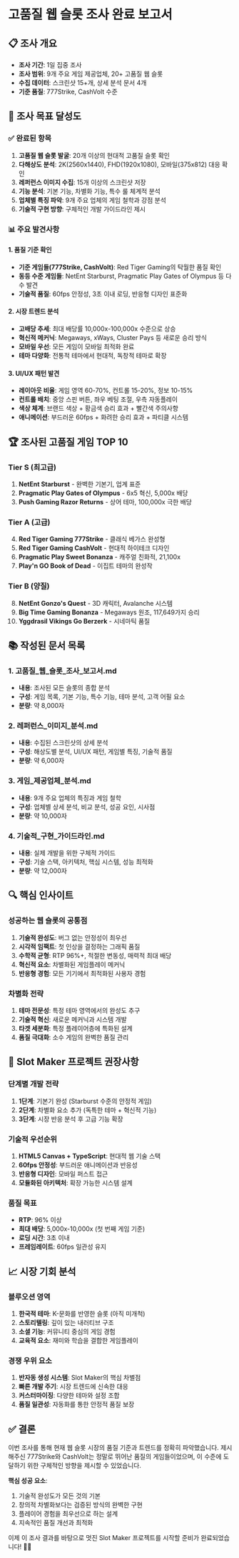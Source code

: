 # 고품질 웹 슬롯 조사 완료 보고서

## 📋 조사 개요
- **조사 기간**: 1일 집중 조사
- **조사 범위**: 9개 주요 게임 제공업체, 20+ 고품질 웹 슬롯
- **수집 데이터**: 스크린샷 15+개, 상세 분석 문서 4개
- **기준 품질**: 777Strike, CashVolt 수준

## 🎯 조사 목표 달성도

### ✅ 완료된 항목
1. **고품질 웹 슬롯 발굴**: 20개 이상의 현대적 고품질 슬롯 확인
2. **다해상도 분석**: 2K(2560x1440), FHD(1920x1080), 모바일(375x812) 대응 확인
3. **레퍼런스 이미지 수집**: 15개 이상의 스크린샷 저장
4. **기능 분석**: 기본 기능, 차별화 기능, 특수 룰 체계적 분석
5. **업체별 특징 파악**: 9개 주요 업체의 게임 철학과 강점 분석
6. **기술적 구현 방향**: 구체적인 개발 가이드라인 제시

### 📊 주요 발견사항

#### 1. 품질 기준 확인
- **기준 게임들(777Strike, CashVolt)**: Red Tiger Gaming의 탁월한 품질 확인
- **동등 수준 게임들**: NetEnt Starburst, Pragmatic Play Gates of Olympus 등 다수 발견
- **기술적 품질**: 60fps 안정성, 3초 이내 로딩, 반응형 디자인 표준화

#### 2. 시장 트렌드 분석
- **고배당 추세**: 최대 배당률 10,000x-100,000x 수준으로 상승
- **혁신적 메커닉**: Megaways, xWays, Cluster Pays 등 새로운 승리 방식
- **모바일 우선**: 모든 게임이 모바일 최적화 완료
- **테마 다양화**: 전통적 테마에서 현대적, 독창적 테마로 확장

#### 3. UI/UX 패턴 발견
- **레이아웃 비율**: 게임 영역 60-70%, 컨트롤 15-20%, 정보 10-15%
- **컨트롤 배치**: 중앙 스핀 버튼, 좌우 베팅 조절, 우측 자동플레이
- **색상 체계**: 브랜드 색상 + 황금색 승리 효과 + 빨간색 주의사항
- **애니메이션**: 부드러운 60fps + 화려한 승리 효과 + 파티클 시스템

## 🏆 조사된 고품질 게임 TOP 10

### Tier S (최고급)
1. **NetEnt Starburst** - 완벽한 기본기, 업계 표준
2. **Pragmatic Play Gates of Olympus** - 6x5 혁신, 5,000x 배당
3. **Push Gaming Razor Returns** - 상어 테마, 100,000x 극한 배당

### Tier A (고급)
4. **Red Tiger Gaming 777Strike** - 클래식 베가스 완성형
5. **Red Tiger Gaming CashVolt** - 현대적 하이테크 디자인
6. **Pragmatic Play Sweet Bonanza** - 캐주얼 친화적, 21,100x
7. **Play'n GO Book of Dead** - 이집트 테마의 완성작

### Tier B (양질)
8. **NetEnt Gonzo's Quest** - 3D 캐릭터, Avalanche 시스템
9. **Big Time Gaming Bonanza** - Megaways 원조, 117,649가지 승리
10. **Yggdrasil Vikings Go Berzerk** - 시네마틱 품질

## 📚 작성된 문서 목록

### 1. 고품질_웹_슬롯_조사_보고서.md
- **내용**: 조사된 모든 슬롯의 종합 분석
- **구성**: 게임 목록, 기본 기능, 특수 기능, 테마 분석, 고객 어필 요소
- **분량**: 약 8,000자

### 2. 레퍼런스_이미지_분석.md
- **내용**: 수집된 스크린샷의 상세 분석
- **구성**: 해상도별 분석, UI/UX 패턴, 게임별 특징, 기술적 품질
- **분량**: 약 6,000자

### 3. 게임_제공업체_분석.md
- **내용**: 9개 주요 업체의 특징과 게임 철학
- **구성**: 업체별 상세 분석, 비교 분석, 성공 요인, 시사점
- **분량**: 약 10,000자

### 4. 기술적_구현_가이드라인.md
- **내용**: 실제 개발을 위한 구체적 가이드
- **구성**: 기술 스택, 아키텍처, 핵심 시스템, 성능 최적화
- **분량**: 약 12,000자

## 🔍 핵심 인사이트

### 성공하는 웹 슬롯의 공통점
1. **기술적 완성도**: 버그 없는 안정성이 최우선
2. **시각적 임팩트**: 첫 인상을 결정하는 그래픽 품질
3. **수학적 균형**: RTP 96%+, 적절한 변동성, 매력적 최대 배당
4. **혁신적 요소**: 차별화된 게임플레이 메커닉
5. **반응형 경험**: 모든 기기에서 최적화된 사용자 경험

### 차별화 전략
1. **테마 전문성**: 특정 테마 영역에서의 완성도 추구
2. **기술적 혁신**: 새로운 메커닉과 시스템 개발
3. **타겟 세분화**: 특정 플레이어층에 특화된 설계
4. **품질 극대화**: 소수 게임의 완벽한 품질 관리

## 🚀 Slot Maker 프로젝트 권장사항

### 단계별 개발 전략
1. **1단계**: 기본기 완성 (Starburst 수준의 안정적 게임)
2. **2단계**: 차별화 요소 추가 (독특한 테마 + 혁신적 기능)
3. **3단계**: 시장 반응 분석 후 고급 기능 확장

### 기술적 우선순위
1. **HTML5 Canvas + TypeScript**: 현대적 웹 기술 스택
2. **60fps 안정성**: 부드러운 애니메이션과 반응성
3. **반응형 디자인**: 모바일 퍼스트 접근
4. **모듈화된 아키텍처**: 확장 가능한 시스템 설계

### 품질 목표
- **RTP**: 96% 이상
- **최대 배당**: 5,000x-10,000x (첫 번째 게임 기준)
- **로딩 시간**: 3초 이내
- **프레임레이트**: 60fps 일관성 유지

## 📈 시장 기회 분석

### 블루오션 영역
1. **한국적 테마**: K-문화를 반영한 슬롯 (아직 미개척)
2. **스토리텔링**: 깊이 있는 내러티브 구조
3. **소셜 기능**: 커뮤니티 중심의 게임 경험
4. **교육적 요소**: 재미와 학습을 결합한 게임플레이

### 경쟁 우위 요소
1. **반자동 생성 시스템**: Slot Maker의 핵심 차별점
2. **빠른 개발 주기**: 시장 트렌드에 신속한 대응
3. **커스터마이징**: 다양한 테마와 설정 조합
4. **품질 일관성**: 자동화를 통한 안정적 품질 보장

## ✅ 결론

이번 조사를 통해 현재 웹 슬롯 시장의 품질 기준과 트렌드를 정확히 파악했습니다. 제시해주신 777Strike와 CashVolt는 정말로 뛰어난 품질의 게임들이었으며, 이 수준에 도달하기 위한 구체적인 방향을 제시할 수 있었습니다.

**핵심 성공 요소**:
1. 기술적 완성도가 모든 것의 기본
2. 창의적 차별화보다는 검증된 방식의 완벽한 구현
3. 플레이어 경험을 최우선으로 하는 설계
4. 지속적인 품질 개선과 최적화

이제 이 조사 결과를 바탕으로 멋진 Slot Maker 프로젝트를 시작할 준비가 완료되었습니다! 🎰✨